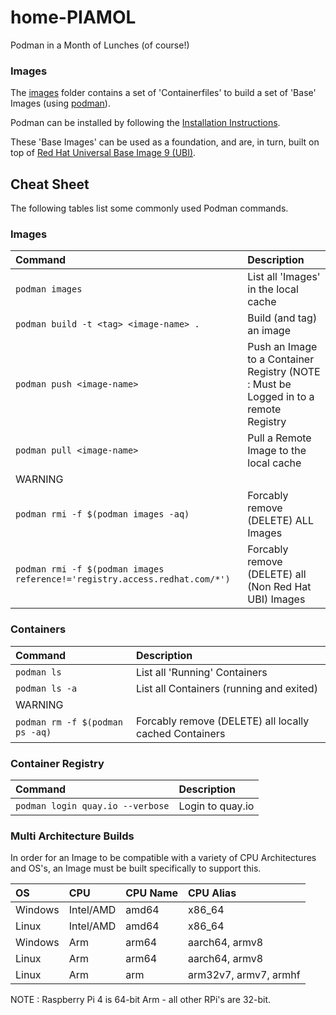 # home-PIAMOL
Podman in a Month of Lunches (of course!)

### Images
The [images](images/README.md) folder contains a set of 'Containerfiles' to build a set of 'Base' Images (using [podman](https://podman.io/)).

Podman can be installed by following the [Installation Instructions](https://podman.io/docs/installation).

These 'Base Images' can be used as a foundation, and are, in turn, built on top of [Red Hat Universal Base Image 9 (UBI)](https://catalog.redhat.com/software/containers/search?p=1&product_listings_names=Red%20Hat%20Universal%20Base%20Image%209).

## Cheat Sheet
The following tables list some commonly used Podman commands.

### Images

| Command                                   | Description |
| :---                                      | :--- |
| `podman images`                           | List all 'Images' in the local cache |
| `podman build -t <tag> <image-name> .`    | Build (and tag) an image |
| `podman push <image-name>`                | Push an Image to a Container Registry (NOTE : Must be Logged in to a remote Registry |
| `podman pull <image-name>`                | Pull a Remote Image to the local cache |
| WARNING                                   | |
| `podman rmi -f $(podman images -aq)`      | Forcably remove (DELETE) ALL Images |
| `podman rmi -f $(podman images reference!='registry.access.redhat.com/*')` | Forcably remove (DELETE) all (Non Red Hat UBI) Images |

### Containers

| Command           | Description                               |
| :---              | :---                                      |
| `podman ls`       | List all 'Running' Containers             |
| `podman ls -a`    | List all Containers (running and exited)  |
| WARNING           |                                           |
| `podman rm -f $(podman ps -aq)` | Forcably remove (DELETE) all locally cached Containers |

### Container Registry
| Command                           | Description       |
| :---                              | :---              |
| `podman login quay.io --verbose`  | Login to quay.io  |

### Multi Architecture Builds

In order for an Image to be compatible with a variety of CPU Architectures and OS's, an Image must be built specifically to support this.

| OS        | CPU       | CPU Name  | CPU Alias             |
| :---      | :---      | :---      | :---                  |
| Windows   | Intel/AMD | amd64     | x86_64                |
| Linux     | Intel/AMD | amd64     | x86_64                |
| Windows   | Arm       | arm64     | aarch64, armv8        |
| Linux     | Arm       | arm64     | aarch64, armv8        |
| Linux     | Arm       | arm       | arm32v7, armv7, armhf |


NOTE : Raspberry Pi 4 is 64-bit Arm - all other RPi's are 32-bit.
